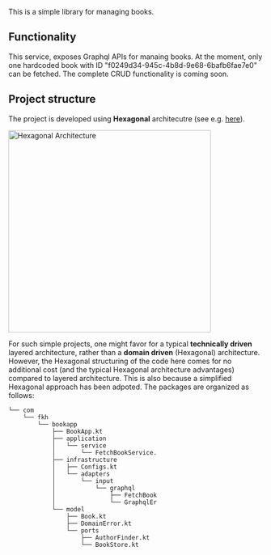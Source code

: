 This is a simple library for managing books. 

## Functionality
This service, exposes Graphql APIs for manaing books. At the moment, only one hardcoded book with ID "f0249d34-945c-4b8d-9e68-6bafb6fae7e0" can be fetched. 
The complete CRUD functionality is coming soon.

## Project structure
The project is developed using **Hexagonal** architecutre (see e.g. [here](https://en.wikipedia.org/wiki/Hexagonal_architecture_(software))). 

<img src="[drawing.jpg](https://github.com/Codoho26/bookapp/assets/104838683/b844209e-cd73-422f-ad0e-c75221cb305d)" alt="Hexagonal Architecture" style="width:400px;"/>


For such simple projects, one might favor for a typical **technically driven** layered architecture, rather than a **domain driven** (Hexagonal) architecture.
However, the Hexagonal structuring of the code here comes for no additional cost (and the typical Hexagonal architecture advantages) compared to layered architecture. 
This is also because a simplified Hexagonal approach has been adpoted. The packages are organized as follows:
```
└── com                                  
    └── fkh                              
        └── bookapp
            ├── BookApp.kt               
            ├── application
            │   └── service
            │       └── FetchBookService.
            ├── infrastructure
            │   ├── Configs.kt           
            │   └── adapters
            │       └── input
            │           └── graphql      
            │               ├── FetchBook
            │               └── GraphqlEr
            └── model
                ├── Book.kt              
                ├── DomainError.kt       
                └── ports
                    ├── AuthorFinder.kt  
                    └── BookStore.kt     
```
